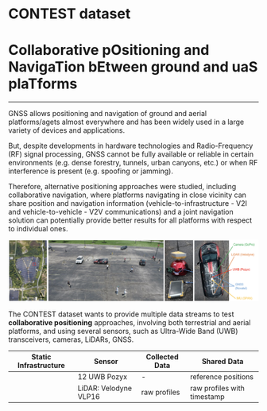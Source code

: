 # CONTEST dataset
# Collaborative pOsitioning and NavigaTion bEtween ground and uaS plaTforms
---
GNSS allows positioning and navigation of ground and aerial platforms/agets almost everywhere and has been widely used in a large variety of devices and applications.

But, despite developments in hardware technologies and Radio-Frequency (RF) signal processing, GNSS cannot be fully available or reliable in certain environments (e.g. dense forestry, tunnels, urban canyons, etc.) or when RF interference is present (e.g. spoofing or jamming).

Therefore, alternative positioning approaches were studied, including collaborative navigation, where platforms navigating in close vicinity can share position and navigation information (vehicle-to-infrastructure - V2I and vehicle-to-vehicle - V2V communications) and a joint navigation solution can potentially provide better results for all platforms with respect to individual ones.
<p><img src="contest.png"><p>
The CONTEST dataset wants to provide multiple data streams to test <b>collaborative positioning</b> approaches, involving both terrestrial and aerial platforms, and using several sensors, such as Ultra-Wide Band (UWB) transceivers, cameras, LiDARs, GNSS.




|  Static Infrastructure | Sensor  |  Collected Data | Shared Data |
|---|---|---|---|
|  | 12 UWB Pozyx  |  - | <a href="https://eostore.itc.utwente.nl:5001/sharing/1gJRLdQ71"></a>reference positions|
|  | LiDAR: Velodyne VLP16 | raw profiles | <a href="https://eostore.itc.utwente.nl:5001/sharing/c4LlTkVjT"></a>raw profiles with timestamp|


